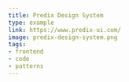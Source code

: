 ```yaml
---
title: Predix Design System
type: example
link: https://www.predix-ui.com/
image: predix-design-system.png
tags:
- frontend
- code
- patterns
---
```

